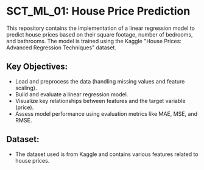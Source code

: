 # SCT_ML_01: House Price Prediction

This repository contains the implementation of a linear regression model to predict house prices based on their square footage, number of bedrooms, and bathrooms. The model is trained using the Kaggle "House Prices: Advanced Regression Techniques" dataset.

## Key Objectives:
- Load and preprocess the data (handling missing values and feature scaling).
- Build and evaluate a linear regression model.
- Visualize key relationships between features and the target variable (price).
- Assess model performance using evaluation metrics like MAE, MSE, and RMSE.

## Dataset:
- The dataset used is from Kaggle and contains various features related to house prices.

